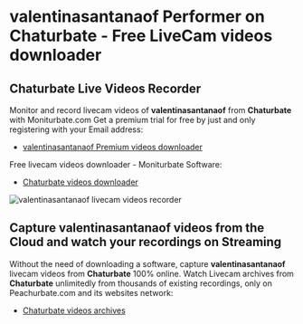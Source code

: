 # valentinasantanaof Performer on Chaturbate - Free LiveCam videos downloader

## Chaturbate Live Videos Recorder

Monitor and record livecam videos of **valentinasantanaof** from **Chaturbate** with Moniturbate.com
Get a premium trial for free by just and only registering with your Email address:
* [valentinasantanaof Premium videos downloader](https://moniturbate.com/request-demo-licence-key.html)

Free livecam videos downloader - Moniturbate Software:
* [Chaturbate videos downloader](https://moniturbate.com/moniturbate-download-software.html)

![valentinasantanaof livecam videos recorder](https://peachurnet.com/templates/moniturbate-software.png)


## Capture valentinasantanaof videos from the Cloud and watch your recordings on Streaming

Without the need of downloading a software, capture **valentinasantanaof** livecam videos from **Chaturbate** 100% online.
Watch Livecam archives from **Chaturbate** unlimitedly from thousands of existing recordings, only on Peachurbate.com and its websites network:
* [Chaturbate videos archives](https://peachurnet.com/)